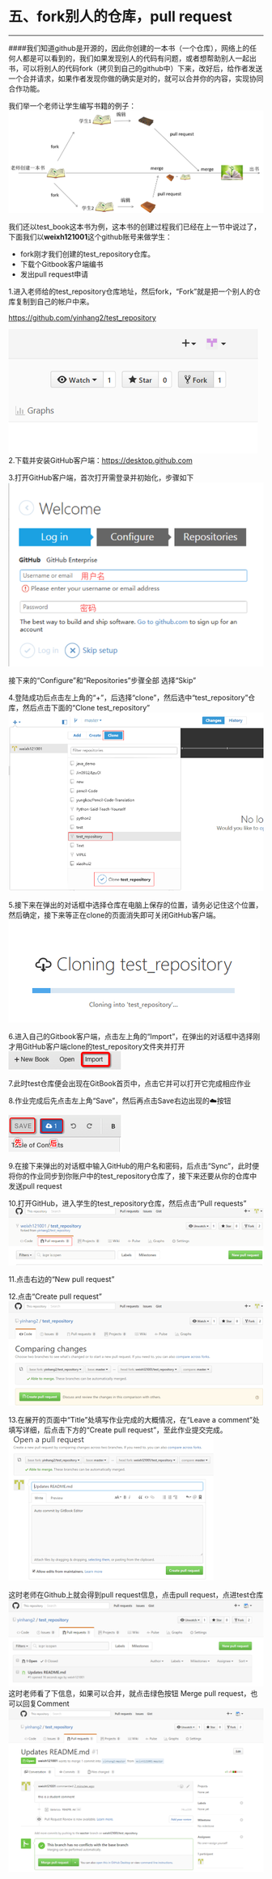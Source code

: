 # 五、fork别人的仓库，pull request

---

####我们知道github是开源的，因此你创建的一本书（一个仓库），网络上的任何人都是可以看到的，我们如果发现别人的代码有问题，或者想帮助别人一起出书，可以将别人的代码fork（拷贝到自己的github中）下来，改好后，给作者发送一个合并请求，如果作者发现你做的确实是对的，就可以合并你的内容，实现协同合作功能。

我们举一个老师让学生编写书籍的例子：
![picture123](/assets/图片13.png)

我们还以test_book这本书为例，这本书的创建过程我们已经在上一节中说过了，下面我们以**weixh121001**这个github账号来做学生：

+ fork刚才我们创建的test_repository仓库。
+ 下载个Gitbook客户端编书
+ 发出pull request申请

1.进入老师给的test_repository仓库地址，然后fork，“Fork”就是把一个别人的仓库复制到自己的帐户中来。

https://github.com/yinhang2/test_repository


![picture124](/assets/图片14.png)
2.下载并安装GitHub客户端：https://desktop.github.com

3.打开GitHub客户端，首次打开需登录并初始化，步骤如下
![picture125](/assets/图片15.png)

接下来的“Configure”和“Repositories”步骤全部 选择“Skip”

4.登陆成功后点击左上角的“+”，后选择“clone”，然后选中“test_repository”仓库，然后点击下面的“Clone test_repository”
![picture126](/assets/图片16.png)

5.接下来在弹出的对话框中选择仓库在电脑上保存的位置，请务必记住这个位置，然后确定，接下来等正在clone的页面消失即可关闭GitHub客户端。
![picture127](/assets/图片17.png)

6.进入自己的Gitbook客户端，点击左上角的“Import”，在弹出的对话框中选择刚才用GitHub客户端clone的test_repository文件夹并打开
![picture128](/assets/图片18.png)

7.此时test仓库便会出现在GitBook首页中，点击它并可以打开它完成相应作业

8.作业完成后先点击左上角“Save”，然后再点击Save右边出现的☁️按钮

![picture129](/assets/图片19.png)

9.在接下来弹出的对话框中输入GitHub的用户名和密码，后点击“Sync”，此时便将你的作业同步到你账户中的test_repository仓库了，接下来还要从你的仓库中发送pull request

10.打开GitHub，进入学生的test_repository仓库，然后点击“Pull requests”
![picture130](/assets/图片20.png)

11.点击右边的“New pull request”

12.点击“Create pull request”
![picture131](/assets/图片21.png)

13.在展开的页面中“Title”处填写作业完成的大概情况，在“Leave a comment”处填写详细，后点击下方的“Create pull request”，至此作业提交完成。
![picture132](/assets/图片22.png)

这时老师在Github上就会得到pull request信息，点击pull request，点进test仓库
![picture133](/assets/图片23.png)
这时老师看了下信息，如果可以合并，就点击绿色按钮 Merge pull request，也可以回复Comment
![picture134](/assets/图片24.png)



